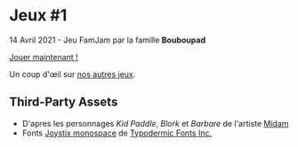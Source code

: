 # Jeux #1

14 Avril 2021 - Jeu FamJam par la famille **Bouboupad**

[Jouer maintenant !](https://les2ab.github.io/Famjam-Mars2021)
  

Un coup d'œil sur [nos autres jeux](https://les2ab.github.io/).


## Third-Party Assets 

* D'apres les personnages *Kid Paddle*, *Blork* et *Barbare* de l'artiste [Midam](http://www.midam.be/)
* Fonts [Joystix monospace](https://www.1001fonts.com/joystix-font.html) de [Typodermic Fonts Inc.](https://typodermicfonts.com/proportional-joystix/)


